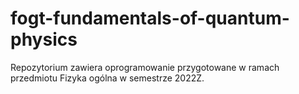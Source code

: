 # fogt-fundamentals-of-quantum-physics
Repozytorium zawiera oprogramowanie przygotowane w ramach przedmiotu Fizyka ogólna w semestrze 2022Z.
